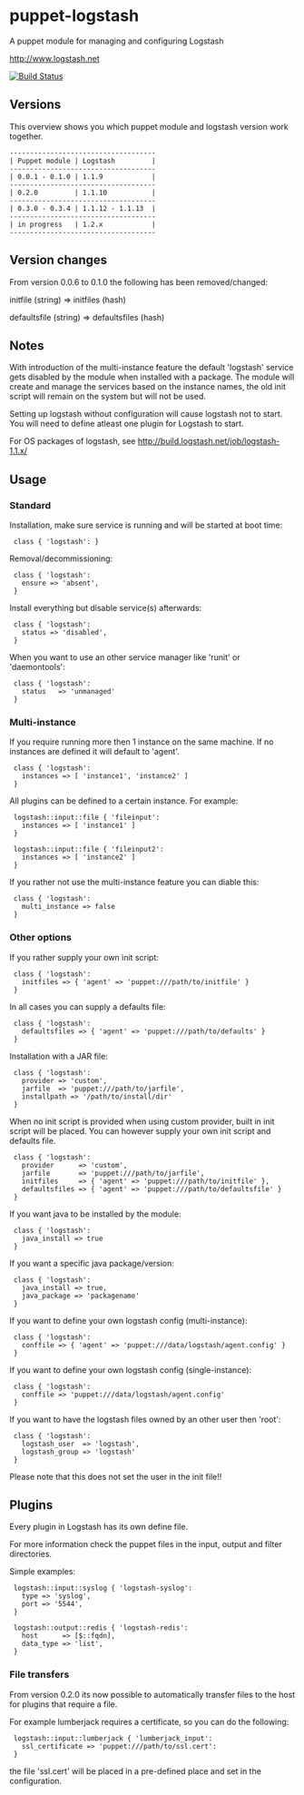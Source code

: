 # puppet-logstash

A puppet module for managing and configuring Logstash

http://www.logstash.net

[![Build Status](https://travis-ci.org/logstash/puppet-logstash.png?branch=master)](https://travis-ci.org/logstash/puppet-logstash)

## Versions

This overview shows you which puppet module and logstash version work together.

    ------------------------------------
    | Puppet module | Logstash         |
    ------------------------------------
    | 0.0.1 - 0.1.0 | 1.1.9            |
    ------------------------------------
    | 0.2.0         | 1.1.10           |
    ------------------------------------
    | 0.3.0 - 0.3.4 | 1.1.12 - 1.1.13  |
    ------------------------------------
    | in progress   | 1.2.x            |
    ------------------------------------

## Version changes

From version 0.0.6 to 0.1.0 the following has been removed/changed:

initfile (string)     => initfiles (hash)

defaultsfile (string) => defaultsfiles (hash)

## Notes

With introduction of the multi-instance feature the default 'logstash' service gets disabled by the module when installed with a package.
The module will create and manage the services based on the instance names, the old init script will remain on the system but will not be used.


Setting up logstash without configuration will cause logstash not to start.
You will need to define atleast one plugin for Logstash to start.


For OS packages of logstash, see http://build.logstash.net/job/logstash-1.1.x/


## Usage

### Standard

Installation, make sure service is running and will be started at boot time:

     class { 'logstash': }

Removal/decommissioning:

     class { 'logstash':
       ensure => 'absent',
     }

Install everything but disable service(s) afterwards:

     class { 'logstash':
       status => 'disabled',
     }

When you want to use an other service manager like 'runit' or 'daemontools':

     class { 'logstash':
       status   => 'unmanaged'
     }

### Multi-instance

If you require running more then 1 instance on the same machine.
If no instances are defined it will default to 'agent'.

     class { 'logstash':
       instances => [ 'instance1', 'instance2' ]
     }

All plugins can be defined to a certain instance. For example:

     logstash::input::file { 'fileinput':
       instances => [ 'instance1' ]
     }

     logstash::input::file { 'fileinput2':
       instances => [ 'instance2' ]
     }

If you rather not use the multi-instance feature you can diable this:

     class { 'logstash':
       multi_instance => false
     }

### Other options

If you rather supply your own init script:

     class { 'logstash':
       initfiles => { 'agent' => 'puppet:///path/to/initfile' }
     }

In all cases you can supply a defaults file:

     class { 'logstash':
       defaultsfiles => { 'agent' => 'puppet:///path/to/defaults' }
     }

Installation with a JAR file:

     class { 'logstash':
       provider => 'custom',
       jarfile  => 'puppet:///path/to/jarfile',
       installpath => '/path/to/install/dir'
     }

When no init script is provided when using custom provider, built in init script will be placed.
You can however supply your own init script and defaults file.

     class { 'logstash':
       provider      => 'custom',
       jarfile       => 'puppet:///path/to/jarfile',
       initfiles     => { 'agent' => 'puppet:///path/to/initfile' },
       defaultsfiles => { 'agent' => 'puppet:///path/to/defaultsfile' }
     }

If you want java to be installed by the module:

     class { 'logstash':
       java_install => true
     }

If you want a specific java package/version:

     class { 'logstash':
       java_install => true,
       java_package => 'packagename'
     }

If you want to define your own logstash config (multi-instance):

     class { 'logstash':
       conffile => { 'agent' => 'puppet:///data/logstash/agent.config' }
     }

If you want to define your own logstash config (single-instance):

     class { 'logstash':
       conffile => 'puppet:///data/logstash/agent.config'
     }

If you want to have the logstash files owned by an other user then 'root':

     class { 'logstash':
       logstash_user  => 'logstash',
       logstash_group => 'logstash'
     }

Please note that this does not set the user in the init file!!

## Plugins

Every plugin in Logstash has its own define file.

For more information check the puppet files in the input, output and filter directories.

Simple examples:

     logstash::input::syslog { 'logstash-syslog':
       type => 'syslog',
       port => '5544',
     }

     logstash::output::redis { 'logstash-redis':
       host      => [$::fqdn],
       data_type => 'list',
     }

### File transfers

From version 0.2.0 its now possible to automatically transfer files to the host for plugins that require a file.

For example lumberjack requires a certificate, so you can do the following:

     logstash::input::lumberjack { 'lumberjack_input':
       ssl_certificate => 'puppet:///path/to/ssl.cert':
     }

the file 'ssl.cert' will be placed in a pre-defined place and set in the configuration.

